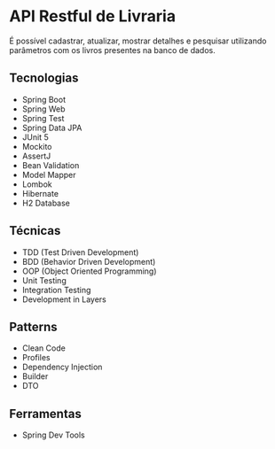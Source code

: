 # API Restful de Livraria

É possível cadastrar, atualizar, mostrar detalhes e pesquisar utilizando parâmetros com os livros presentes na banco de dados.

## Tecnologias

* Spring Boot
* Spring Web
* Spring Test
* Spring Data JPA
* JUnit 5
* Mockito
* AssertJ
* Bean Validation
* Model Mapper
* Lombok
* Hibernate
* H2 Database

## Técnicas

* TDD (Test Driven Development)
* BDD (Behavior Driven Development)
* OOP (Object Oriented Programming)
* Unit Testing
* Integration Testing
* Development in Layers

## Patterns

* Clean Code
* Profiles
* Dependency Injection
* Builder
* DTO

## Ferramentas

* Spring Dev Tools
